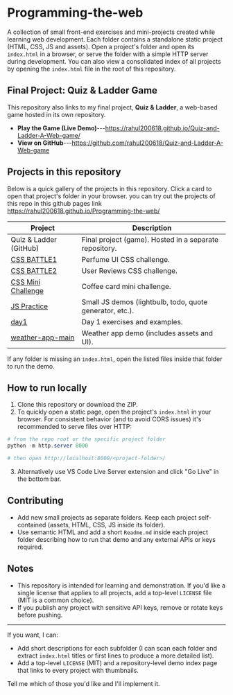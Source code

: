 # Programming-the-web

A collection of small front-end exercises and mini-projects created while learning web development. Each folder contains a standalone static project (HTML, CSS, JS and assets). Open a project's folder and open its `index.html` in a browser, or serve the folder with a simple HTTP server during development. You can also view a consolidated index of all projects by opening the `index.html` file in the root of this repository.
## Final Project: Quiz & Ladder Game

This repository also links to my final project, **Quiz & Ladder**, a web-based game hosted in its own repository.

-   **Play the Game (Live Demo)**---https://rahul200618.github.io/Quiz-and-Ladder-A-Web-game/
-   **View on GitHub**---https://github.com/rahul200618/Quiz-and-Ladder-A-Web-game

## Projects in this repository

Below is a quick gallery of the projects in this repository. Click a card to open that project's folder in your browser.
you can try out the projects of this repo in this github pages link
https://rahul200618.github.io/Programming-the-web/

| Project | Description |
|---|---|
| Quiz & Ladder (GitHub) | Final project (game). Hosted in a separate repository. |
| [CSS BATTLE1](./CSS%20BATTLE1/) | Perfume UI CSS challenge. |
| [CSS BATTLE2](./CSS%20BATTLE2/) | User Reviews CSS challenge. |
| [CSS Mini Challenge](./CSS%20Mini%20Challenge/) | Coffee card mini challenge. |
| [JS Practice](./JS%20Practice/) | Small JS demos (lightbulb, todo, quote generator, etc.). |
| [day1](./day1/) | Day 1 exercises and examples. |
| [weather-app-main](./weather-app-main/) | Weather app demo (includes assets and UI). |

If any folder is missing an `index.html`, open the listed files inside that folder to run the demo.

## How to run locally

1. Clone this repository or download the ZIP.
2. To quickly open a static page, open the project's `index.html` in your browser. For consistent behavior (and to avoid CORS issues) it's recommended to serve files over HTTP:

```powershell
# from the repo root or the specific project folder
python -m http.server 8000

# then open http://localhost:8000/<project-folder>/
```

3. Alternatively use VS Code Live Server extension and click "Go Live" in the bottom bar.

## Contributing

- Add new small projects as separate folders. Keep each project self-contained (assets, HTML, CSS, JS inside its folder).
- Use semantic HTML and add a short `Readme.md` inside each project folder describing how to run that demo and any external APIs or keys required.

## Notes

- This repository is intended for learning and demonstration. If you'd like a single license that applies to all projects, add a top-level `LICENSE` file (MIT is a common choice).
- If you publish any project with sensitive API keys, remove or rotate keys before pushing.

---

If you want, I can:

- Add short descriptions for each subfolder (I can scan each folder and extract `index.html` titles or first lines to produce a more detailed list).
- Add a top-level `LICENSE` (MIT) and a repository-level demo index page that links to every project with thumbnails.

Tell me which of those you'd like and I'll implement it.
